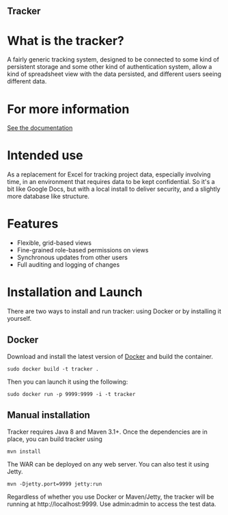 Tracker
-------

What is the tracker?
====================

A fairly generic tracking system, designed to be connected to some kind of persistent
storage and some other kind of authentication system, allow a kind of spreadsheet view
with the data persisted, and different users seeing different data.


For more information
====================

[See the documentation](http://pughlab.github.io/tracker/)


Intended use
============

As a replacement for Excel for tracking project data, especially involving time, in an
environment that requires data to be kept confidential. So it's a bit like Google Docs,
but with a local install to deliver security, and a slightly more database like 
structure.


Features
========

 * Flexible, grid-based views
 * Fine-grained role-based permissions on views
 * Synchronous updates from other users
 * Full auditing and logging of changes


Installation and Launch
=======================

There are two ways to install and run tracker: using Docker or by installing it 
yourself.

Docker
--------
Download and install the latest version of [Docker](http://docker.com) and 
build the container.

    sudo docker build -t tracker .

Then you can launch it using the following:

    sudo docker run -p 9999:9999 -i -t tracker

Manual installation
-------------------
Tracker requires Java 8 and Maven 3.1+. Once the dependencies are in place, 
you can build tracker using

    mvn install

The WAR can be deployed on any web server. You can also test it using Jetty.

    mvn -Djetty.port=9999 jetty:run

Regardless of whether you use Docker or Maven/Jetty, the tracker will be running
at http://localhost:9999. Use admin:admin to access the test data.
